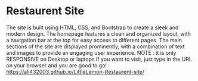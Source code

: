 # Restaurent Site

The site is built using HTML, CSS, and Bootstrap to create a sleek and modern design. The homepage features a clean and organized layout, with a navigation bar at the top for easy access to different pages. The main sections of the site are displayed prominently, with a combination of text and images to provide an engaging user experience. NOTE : it is only RESPONSIVE on Desktop or laptops
If you want to visit, just type in the URL on your browser and you are good to go! : https://ali432003.github.io/LittleLemon-Restaurent-site/
